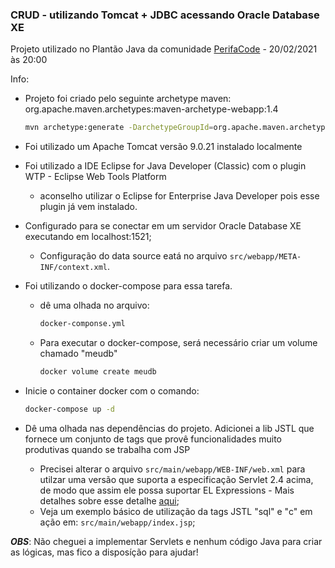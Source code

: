 ### CRUD - utilizando Tomcat + JDBC acessando Oracle Database XE

Projeto utilizado no Plantão Java da comunidade [PerifaCode](https://perifacode.com/) - 20/02/2021 às 20:00

Info:

- Projeto foi criado pelo seguinte archetype maven: org.apache.maven.archetypes:maven-archetype-webapp:1.4

    ```bash
  mvn archetype:generate -DarchetypeGroupId=org.apache.maven.archetypes -DarchetypeArtifactId=maven-archetype-webapp -DarchetypeVersion=1.4
    ```

- Foi utilizado um Apache Tomcat versão 9.0.21 instalado localmente

  
- Foi utilizado a IDE Eclipse for Java Developer (Classic) com o plugin WTP - Eclipse Web Tools Platform
  - aconselho utilizar o Eclipse for Enterprise Java Developer pois esse plugin já vem instalado.
    

- Configurado para se conectar em um servidor Oracle Database XE executando em localhost:1521;
  - Configuração do data source eatá no arquivo `````src/webapp/META-INF/context.xml`````.
  

- Foi utilizando o docker-compose para essa tarefa.
   
    - dê uma olhada no arquivo: 
        ```bash
        docker-componse.yml 
        ```
    - Para executar o docker-compose, será necessário criar um volume chamado "meudb"
        ````bash
       docker volume create meudb
        ````
      
- Inicie o container docker com o comando:
    ```bash
    docker-compose up -d
    ```


- Dê uma olhada nas dependências do projeto. Adicionei a lib JSTL que fornece um conjunto de tags que provê funcionalidades muito produtivas quando se trabalha com JSP
    - Precisei alterar o arquivo ```src/main/webapp/WEB-INF/web.xml``` para utilzar uma versão que suporta a especificação Servlet 2.4 acima, de modo que assim ele possa suportar EL Expressions - Mais detalhes sobre esse detalhe [aqui](https://stackoverflow.com/questions/30080810/el-expressions-not-evaluated-in-jsp);
    - Veja um exemplo básico de utilização da tags JSTL "sql" e "c" em ação em: ````src/main/webapp/index.jsp````;


***OBS***:  Não cheguei a implementar Servlets e nenhum código Java para criar as lógicas, mas fico a disposíção para ajudar!
